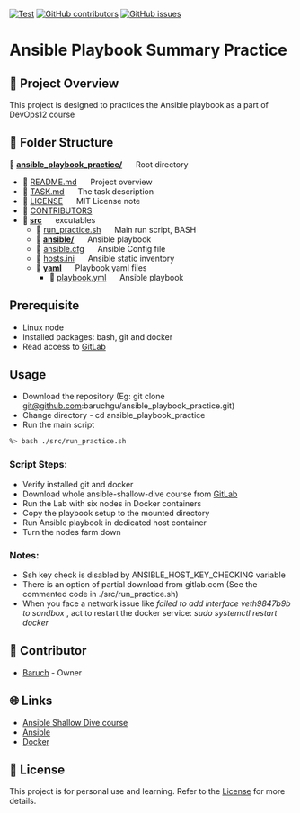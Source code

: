 [![Test](https://img.shields.io/badge/ansible_playbook_practice01-8A2BE2)]([https://](https://img.shields.io/badge/ansible_playbook_practice-8A2BE2))
[![GitHub contributors](https://img.shields.io/github/contributors/baruchgu/ansible_playbook_practice)](https://github.com/baruchgu/ansible_playbook_practice/graphs/contributors)
[![GitHub issues](https://img.shields.io/github/issues/coderjojo/creative-profile-readme)](https://github.com/baruchgu/ansible_playbook_practice/issues)

# Ansible Playbook Summary Practice
<!-- ABOUT THE PROJECT -->

## 📌 Project Overview
This project is designed to practices the Ansible playbook as a part of DevOps12 course

<!-- FOLDER STRACTURE -->
## 📁 Folder Structure
**📁 <span style="display: inline-block; margin-right: 20px;">[ansible_playbook_practice/](./)</span>** Root directory  
  - 📄 <span style="display: inline-block; margin-right: 20px;">[README.md](./README.md)</span> Project overview
  - 📄 <span style="display: inline-block; margin-right: 20px;">[TASK.md](./TASK.md)</span> The task description
  - 📄 <span style="display: inline-block; margin-right: 20px;">[LICENSE](./LICENSE)</span> MIT License note
  - 📄 <span style="display: inline-block; margin-right: 20px;">[CONTRIBUTORS](./CONTRIBUTORS.md)</span> 
  - **📂 <span style="display: inline-block; margin-right: 20px;">[src](./src)</span>** excutables
    - 📜 <span style="display: inline-block; margin-right: 20px;">[run_practice.sh](./src/run_practice.sh)</span> Main run script, BASH
    - **📂 <span style="display: inline-block; margin-right: 20px;">[ansible/](./src/ansible)</span>** Ansible playbook
    - 📜 <span style="display: inline-block; margin-right: 20px;">[ansible.cfg](./src/ansible/ansible.cfg)</span> Ansible Config file
    - 📜 <span style="display: inline-block; margin-right: 20px;">[hosts.ini](./src/ansible/hosts.ini)</span> Ansible static inventory
    - **📂 <span style="display: inline-block; margin-right: 20px;">[yaml](./src/yaml)</span>** Playbook yaml files
      - 📜 <span style="display: inline-block; margin-right: 20px;">[playbook.yml](./src/ansible/yaml/playbook.yml)</span> Ansible playbook

## Prerequisite
- Linux node
- Installed packages: bash, git and docker
- Read access to [GitLab](https://gitlab.com)

<!-- USAGE EXAMPLES -->
## Usage
- Download the repository (Eg: git clone git@github.com:baruchgu/ansible_playbook_practice.git)
- Change directory - cd ansible_playbook_practice
- Run the main script
```sh
%> bash ./src/run_practice.sh
```
### Script Steps:
- Verify installed git and docker
- Download whole ansible-shallow-dive course from [GitLab](https://gitlab.com)
- Run the Lab with six nodes in Docker containers
- Copy the playbook setup to the mounted directory
- Run Ansible playbook in dedicated host container
- Turn the nodes farm down
### Notes:
- Ssh key check is disabled by ANSIBLE_HOST_KEY_CHECKING variable
- There is an option of partial download from gitlab.com (See the commented code in ./src/run_practice.sh)
- When you face a network issue like _failed to add interface veth9847b9b to sandbox_ , act to restart the docker service: _sudo systemctl restart docker_

<!-- CONTRIBUTORS -->
## 👥 Contributor
* [Baruch](https://github.com/baruchgu) - Owner

<!-- LINKS -->
## 🌐 Links
* [Ansible Shallow Dive course](https://gitlab.com/vaiolabs-io/ansible-shallow-dive)
* [Ansible](https://docs.ansible.com)
* [Docker](https://www.docker.com)

## 📜 License
This project is for personal use and learning. Refer to the [License](./LICENSE) for more details.
